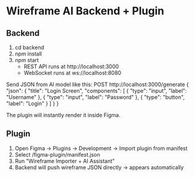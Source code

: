 # Wireframe AI Backend + Plugin

## Backend
1. cd backend
2. npm install
3. npm start
   - REST API runs at http://localhost:3000
   - WebSocket runs at ws://localhost:8080

Send JSON from AI model like this:
POST http://localhost:3000/generate
{
  "json": {
    "title": "Login Screen",
    "components": [
      { "type": "input", "label": "Username" },
      { "type": "input", "label": "Password" },
      { "type": "button", "label": "Login" }
    ]
  }
}

The plugin will instantly render it inside Figma.

## Plugin
1. Open Figma → Plugins → Development → Import plugin from manifest
2. Select /figma-plugin/manifest.json
3. Run "Wireframe Importer + AI Assistant"
4. Backend will push wireframe JSON directly → appears automatically
